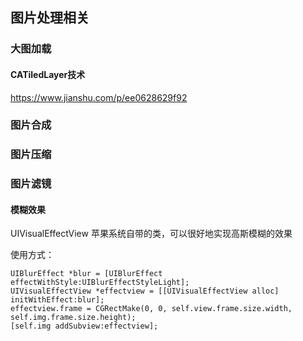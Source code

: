 ## 图片处理相关

### 大图加载
#### CATiledLayer技术
https://www.jianshu.com/p/ee0628629f92

### 图片合成

### 图片压缩

### 图片滤镜

#### 模糊效果

UIVisualEffectView 苹果系统自带的类，可以很好地实现高斯模糊的效果

使用方式：

```
UIBlurEffect *blur = [UIBlurEffect effectWithStyle:UIBlurEffectStyleLight];
UIVisualEffectView *effectview = [[UIVisualEffectView alloc] initWithEffect:blur];
effectview.frame = CGRectMake(0, 0, self.view.frame.size.width, self.img.frame.size.height);
[self.img addSubview:effectview];
```
